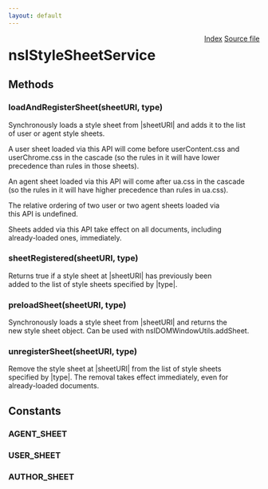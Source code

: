 ```yaml
---
layout: default
---
```

<div class='links' style='float:right'><a href="../index.html">Index</a>
<a href="http://dxr.mozilla.org/mozilla-central/source/layout/base/nsIStyleSheetService.idl">Source file</a>
</div>

# nsIStyleSheetService #

## Methods ##

### loadAndRegisterSheet(sheetURI, type) ###
  
Synchronously loads a style sheet from |sheetURI| and adds it to the list  
of user or agent style sheets.  
  
A user sheet loaded via this API will come before userContent.css and  
userChrome.css in the cascade (so the rules in it will have lower  
precedence than rules in those sheets).  
  
An agent sheet loaded via this API will come after ua.css in the cascade  
(so the rules in it will have higher precedence than rules in ua.css).  
  
The relative ordering of two user or two agent sheets loaded via  
this API is undefined.  
  
Sheets added via this API take effect on all documents, including  
already-loaded ones, immediately.  
  

### sheetRegistered(sheetURI, type) ###
  
Returns true if a style sheet at |sheetURI| has previously been  
added to the list of style sheets specified by |type|.  
  

### preloadSheet(sheetURI, type) ###
  
Synchronously loads a style sheet from |sheetURI| and returns the  
new style sheet object. Can be used with nsIDOMWindowUtils.addSheet.  
  

### unregisterSheet(sheetURI, type) ###
  
Remove the style sheet at |sheetURI| from the list of style sheets  
specified by |type|.  The removal takes effect immediately, even for  
already-loaded documents.  
  

## Constants ##

### AGENT_SHEET ###

### USER_SHEET ###

### AUTHOR_SHEET ###
